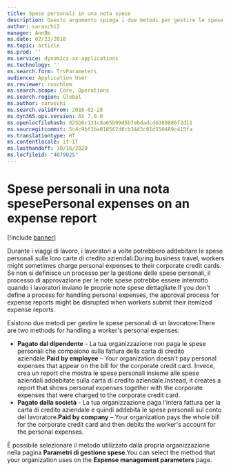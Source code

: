 ```yaml
---
title: Spese personali in una nota spese
description: Questo argomento spiega i due metodi per gestire le spese personali di un lavoratore in Microsoft Dynamics 365 Finance.
author: saraschi2
manager: AnnBe
ms.date: 02/23/2018
ms.topic: article
ms.prod: ''
ms.service: dynamics-ax-applications
ms.technology: ''
ms.search.form: TrvParameters
audience: Application User
ms.reviewer: roschlom
ms.search.scope: Core, Operations
ms.search.region: Global
ms.author: saraschi
ms.search.validFrom: 2016-02-28
ms.dyn365.ops.version: AX 7.0.0
ms.openlocfilehash: 825b6c131c8a65b99d5b7ebdadcd6389886f2d11
ms.sourcegitcommit: 5c4c9bf3ba018562d6cb3443c01d550489c415fa
ms.translationtype: HT
ms.contentlocale: it-IT
ms.lasthandoff: 10/16/2020
ms.locfileid: "4079025"
---
```

# <a name="personal-expenses-on-an-expense-report"></a><span data-ttu-id="fd64e-103">Spese personali in una nota spese</span><span class="sxs-lookup"><span data-stu-id="fd64e-103">Personal expenses on an expense report</span></span>

[!include [banner](../includes/banner.md)]

<span data-ttu-id="fd64e-104">Durante i viaggi di lavoro, i lavoratori a volte potrebbero addebitare le spese personali sulle loro carte di credito aziendali.</span><span class="sxs-lookup"><span data-stu-id="fd64e-104">During business travel, workers might sometimes charge personal expenses to their corporate credit cards.</span></span> <span data-ttu-id="fd64e-105">Se non si definisce un processo per la gestione delle spese personali, il processo di approvazione per le note spese potrebbe essere interrotto quando i lavoratori inviano le proprie note spese dettagliate.</span><span class="sxs-lookup"><span data-stu-id="fd64e-105">If you don't define a process for handling personal expenses, the approval process for expense reports might be disrupted when workers submit their itemized expense reports.</span></span> 

<span data-ttu-id="fd64e-106">Esistono due metodi per gestire le spese personali di un lavoratore:</span><span class="sxs-lookup"><span data-stu-id="fd64e-106">There are two methods for handling a worker's personal expenses:</span></span>

- <span data-ttu-id="fd64e-107">**Pagato dal dipendente** - La tua organizzazione non paga le spese personali che compaiono sulla fattura della carta di credito aziendale.</span><span class="sxs-lookup"><span data-stu-id="fd64e-107">**Paid by employee** – Your organization doesn't pay personal expenses that appear on the bill for the corporate credit card.</span></span> <span data-ttu-id="fd64e-108">Invece, crea un report che mostra le spese personali insieme alle spese aziendali addebitate sulla carta di credito aziendale.</span><span class="sxs-lookup"><span data-stu-id="fd64e-108">Instead, it creates a report that shows personal expenses together with the corporate expenses that were charged to the corporate credit card.</span></span>
- <span data-ttu-id="fd64e-109">**Pagato dalla società** - La tua organizzazione paga l'intera fattura per la carta di credito aziendale e quindi addebita le spese personali sul conto del lavoratore.</span><span class="sxs-lookup"><span data-stu-id="fd64e-109">**Paid by company** – Your organization pays the whole bill for the corporate credit card and then debits the worker's account for the personal expenses.</span></span>

<span data-ttu-id="fd64e-110">È possibile selezionare il metodo utilizzato dalla propria organizzazione nella pagina **Parametri di gestione spese**.</span><span class="sxs-lookup"><span data-stu-id="fd64e-110">You can select the method that your organization uses on the **Expense management parameters** page.</span></span>

